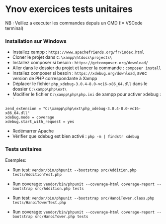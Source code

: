 # Ynov exercices tests unitaires

NB : Veillez a executer les commandes depuis un CMD (!= VSCode terminal)

### Installation sur Windows
- Installez xampp : `https://www.apachefriends.org/fr/index.html`
- Cloner le projet dans `C:\xampp\htdocs\projects\`
- Installez composer si besoin : `https://getcomposer.org/download/`
- Aller dans le dossier du projet et lancer la commande : `composer install`
- Installez composer si besoin : `https://xdebug.org/download`, avec version de PHP correspondante à Xampp
- Déplacer le fichier `php_xdebug-3.0.4-8.0-vc16-x86_64.dll` dans le dossier `C:\xampp\php\ext\`
- Modifier le fichier `C:\xampp\php\php.ini` de xampp pour activer xdebug : `
```
zend_extension = "C:\xampp\php\ext\php_xdebug-3.0.4-8.0-vc16-x86_64.dll"
xdebug.mode = coverage
xdebug.start_with_request = yes
```
- Redémarrer Apache
- Vérifier que xdebug est bien activé : `php -m | findstr xdebug`

### Tests unitaires
  
Exemples:

- Run test: `vendor/bin/phpunit --bootstrap src/Addition.php tests/AdditionTest.php`
- Run coverage: `vendor/bin/phpunit --coverage-html coverage-report --bootstrap src/Addition.php tests`

- Run test: `vendor/bin/phpunit --bootstrap src/HanoiTower.class.php tests/HanoiTowerTest.php`
- Run coverage: `vendor/bin/phpunit --coverage-html coverage-report --bootstrap src/HanoiTower.php tests`
